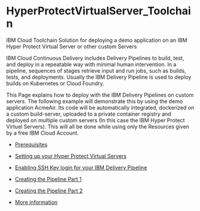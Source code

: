# HyperProtectVirtualServer_Toolchain
IBM Cloud Toolchain Solution for deploying a demo application on an IBM Hyper Protect Virtual Server or other custom Servers


IBM Cloud Continuous Delivery includes Delivery Pipelines to build, test, and deploy in a repeatable way with minimal human intervention. In a pipeline, sequences of stages retrieve input and run jobs, such as builds, tests, and deployments. Usually the IBM Delivery Pipeline is used to deploy builds on Kubernetes or Cloud Foundry.

This Page explains how to deploy with the IBM Delivery Pipelines on custom servers. The following example will demonstrate this by using the demo application AcmeAir. Its code will be automatically integrated, dockerized on a custom build-server, uploaded to a private container registry and deployed on multiple custom servers (In this case the IBM Hyper Protect Virtuel Servers). This will all be done while using only the Resources given by a free IBM Cloud Account.

* [Prerequisites](https://github.com/HansHuepp/HPVS_Toolchain/wiki/Prerequisites)

* [Setting up your Hyper Protect Virtual Servers](https://github.com/HansHuepp/HPVS_Toolchain/wiki/Setting-up-your-Hyper-Protect-Virtual-Servers)

* [Enabling SSH Key login for your IBM Delivery Pipeline](https://github.com/HansHuepp/HPVS_Toolchain/wiki/Enabling-SSH-Key-login-for-your-IBM-Delivery-Pipeline)

* [Creating the Pipeline Part 1](https://github.com/HansHuepp/HPVS_Toolchain/wiki/Creating-the-Pipeline-Part-1)

* [Creating the Pipeline Part 2](https://github.com/HansHuepp/HPVS_Toolchain/wiki/Creating-the-Pipeline-Part-2)

* [More information](https://github.com/HansHuepp/HPVS_Toolchain/wiki/More-Information)
